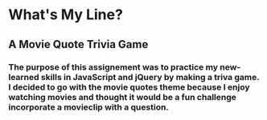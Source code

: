 # What's My Line? 
## A Movie Quote Trivia Game

### The purpose of this assignement was to practice my new-learned skills in JavaScript and jQuery by making a triva game. I decided to go with the movie quotes theme because I enjoy watching movies and thought it would be a fun challenge incorporate a movieclip with a question. 
